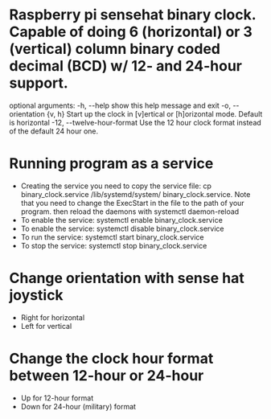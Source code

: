 # Raspberry pi sensehat binary clock. Capable of doing 6 (horizontal) or 3 (vertical) column binary coded decimal (BCD) w/ 12- and 24-hour support.

optional arguments:
-h, --help          show this help message and exit
-o, --orientation {v, h}
                    Start up the clock in [v]ertical or [h]orizontal mode. Default is horizontal
-12, --twelve-hour-format
                    Use the 12 hour clock format instead of the default 24 hour one.

# Running program as a service
- Creating the service you need to copy the service file: cp binary_clock.service /lib/systemd/system/     binary_clock.service. Note that you need to change the ExecStart in the file to the path of your program. then reload the daemons with systemctl daemon-reload
- To enable the service: systemctl enable binary_clock.service
- To enable the service: systemctl disable binary_clock.service
- To run the service: systemctl start binary_clock.service
- To stop the service: systemctl stop binary_clock.service

# Change orientation with sense hat joystick
- Right for horizontal
- Left for vertical

# Change the clock hour format between 12-hour or 24-hour
- Up for 12-hour format 
- Down for 24-hour (military) format